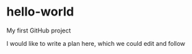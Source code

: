 # hello-world
My first GitHub project

I would like to write a plan here, which we could edit and follow
